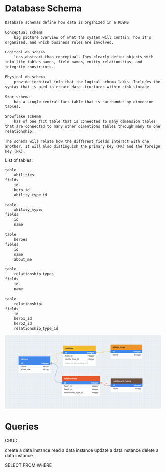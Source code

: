 # Database Schema #

    Database schemas define how data is organized in a RDBMS

    Conceptual schema 
        big picture overview of what the system will contain, how it's organized, and which business rules are involved.

    Logitcal db schema
        less abstract than conceptual. They clearly define objects with info like tables names, field names, entity relationships, and integrity constraints.

    Physical db schema
        provide technical info that the logical schema lacks. Includes the syntax that is used to create data structures within disk storage.

    Star schema
        has a single central fact table that is surrounded by dimension tables.
    
    Snowflake schema
        has of one fact table that is coneected to many dimension tables that are connected to many other dimentions tables through many to one relationship.

    The schema will relate how the different fields interact with one another. It will also distinguish the primary key (PK) and the foreign key (FK).

List of tables:

    table
        abilities
    fields
        id
        hero_id
        ability_type_id
    
    table
        ability_types
    fields
        id
        name
    
    table
        heroes
    fields
        id
        name
        about_me
    
    table
        relationship_types
    fields
        id
        name
    
    table
        relationships
    fields
        id
        hero1_id
        hero2_id
        relationship_type_id


![SQL heroes schema](/img/SQL%20Heroes%20schema.png)

# Queries #

CRUD

create a data instance
read a data instance
update a data instance
delete a data instance

SELECT 
FROM
WHERE